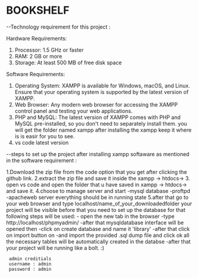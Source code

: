 # BOOKSHELF


--Technology requirement for this project :

Hardware Requirements:
1. Processor: 1.5 GHz or faster
2. RAM: 2 GB or more
3. Storage: At least 500 MB of free disk space

Software Requirements:
1. Operating System: XAMPP is available for Windows, macOS, and Linux. Ensure that your operating system is supported by the latest version of XAMPP.
2. Web Browser: Any modern web browser for accessing the XAMPP control panel and testing your web applications.
3. PHP and MySQL: The latest version of XAMPP comes with PHP and MySQL pre-installed, so you don't need to separately install them.
you will get the folder named xampp after installing the xampp keep it where is is easir for you to see.
4. vs code latest version

--steps to set up the project after installing xampp softaware as mentioned in the software requirement :
  
  1.Download the zip file from the code option that you get after clicking the github link.
  2.extract the zip file and save it inside the xampp -> htdocs->
  3. open vs code and open the folder that u have saved in xampp -> htdocs-> and save it.
  4.choose to manage server and start 
     -mysql database
     -proftpd
     -apacheweb server
 everything should be in running state 
 5.after that go to your web browser and type 
 localhost/name_of_your_downloadedfolder your project will be visible
 before that you need to set up the database for that following steps will be used:
     - open the new tab in the browser
     -type  http://localhost/phpmyadmin/
     -after that mysqldatabase interface will be opened then
     -click on create database and name it 'library'
     -after that click on import button on 
     -and import the provided .sql dump file and click ok 
     all the necessary tables will be automatically created in the databse 
     -after that your project will be running like a bolt. :)

     admin creditials 
     username : admin
     password : admin
